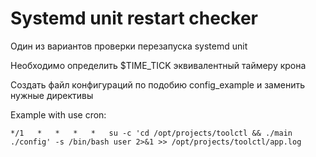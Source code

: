 # Systemd unit restart checker

Один из вариантов проверки перезапуска systemd unit

Необходимо определить $TIME_TICK эквивалентный таймеру крона

Создать файл конфигураций по подобию config_example и заменить нужные директивы

Example with use cron:

```cron
*/1   *   *   *   *   su -c 'cd /opt/projects/toolctl && ./main ./config' -s /bin/bash user 2>&1 >> /opt/projects/toolctl/app.log
```
